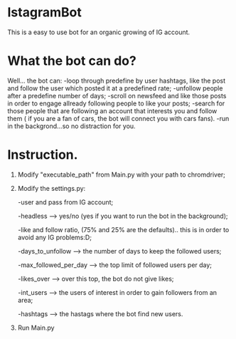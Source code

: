 # IstagramBot

This is a easy to use bot for an organic growing of IG account.

# What the bot can do?

Well... the bot can:
-loop through predefine by user hashtags, like the post and follow the user which posted it at a predefined rate;
-unfollow people after a predefine number of days;
-scroll on newsfeed and like those posts in order to engage allready following people to like your posts;
-search for those people that are following an account that interests you and follow them ( if you are a fan of cars, the bot will connect you with cars fans).
-run in the backgrond...so no distraction for you.


# Instruction.

1. Modify "executable_path" from Main.py with your path to chromdriver;
2. Modify the settings.py:

	-user and pass from IG account;
	
	-headless --> yes/no (yes if you want to run the bot in the background);
	
	-like and follow ratio, (75% and 25% are the defaults).. this is in order to avoid any IG problems:D;
	
	-days_to_unfollow --> the number of days to keep the followed users;
	
	-max_followed_per_day --> the top limit of followed users per day;
	
	-likes_over --> over this top, the bot do not give likes;
	
	-int_users --> the users of interest in order to gain followers from an area;
	
	-hashtags --> the hastags where the bot find new users.
	
3. Run Main.py

